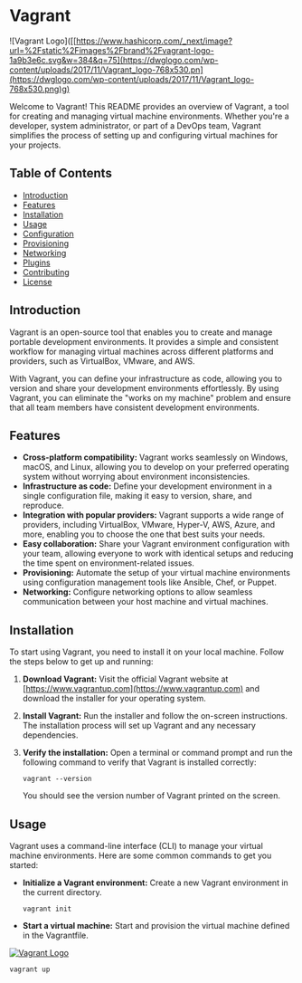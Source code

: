 # Vagrant

![Vagrant Logo]([[https://www.hashicorp.com/_next/image?url=%2Fstatic%2Fimages%2Fbrand%2Fvagrant-logo-1a9b3e6c.svg&w=384&q=75](https://dwglogo.com/wp-content/uploads/2017/11/Vagrant_logo-768x530.pn](https://dwglogo.com/wp-content/uploads/2017/11/Vagrant_logo-768x530.png)g)


Welcome to Vagrant! This README provides an overview of Vagrant, a tool for creating and managing virtual machine environments. Whether you're a developer, system administrator, or part of a DevOps team, Vagrant simplifies the process of setting up and configuring virtual machines for your projects.

## Table of Contents
- [Introduction](#introduction)
- [Features](#features)
- [Installation](#installation)
- [Usage](#usage)
- [Configuration](#configuration)
- [Provisioning](#provisioning)
- [Networking](#networking)
- [Plugins](#plugins)
- [Contributing](#contributing)
- [License](#license)

## Introduction
Vagrant is an open-source tool that enables you to create and manage portable development environments. It provides a simple and consistent workflow for managing virtual machines across different platforms and providers, such as VirtualBox, VMware, and AWS.

With Vagrant, you can define your infrastructure as code, allowing you to version and share your development environments effortlessly. By using Vagrant, you can eliminate the "works on my machine" problem and ensure that all team members have consistent development environments.

## Features
- **Cross-platform compatibility:** Vagrant works seamlessly on Windows, macOS, and Linux, allowing you to develop on your preferred operating system without worrying about environment inconsistencies.
- **Infrastructure as code:** Define your development environment in a single configuration file, making it easy to version, share, and reproduce. 
- **Integration with popular providers:** Vagrant supports a wide range of providers, including VirtualBox, VMware, Hyper-V, AWS, Azure, and more, enabling you to choose the one that best suits your needs.
- **Easy collaboration:** Share your Vagrant environment configuration with your team, allowing everyone to work with identical setups and reducing the time spent on environment-related issues.
- **Provisioning:** Automate the setup of your virtual machine environments using configuration management tools like Ansible, Chef, or Puppet.
- **Networking:** Configure networking options to allow seamless communication between your host machine and virtual machines.

## Installation
To start using Vagrant, you need to install it on your local machine. Follow the steps below to get up and running:

1. **Download Vagrant:** Visit the official Vagrant website at [https://www.vagrantup.com](https://www.vagrantup.com) and download the installer for your operating system.

2. **Install Vagrant:** Run the installer and follow the on-screen instructions. The installation process will set up Vagrant and any necessary dependencies.

3. **Verify the installation:** Open a terminal or command prompt and run the following command to verify that Vagrant is installed correctly:

   ```shell
   vagrant --version
   ```

   You should see the version number of Vagrant printed on the screen.

## Usage
Vagrant uses a command-line interface (CLI) to manage your virtual machine environments. Here are some common commands to get you started:

- **Initialize a Vagrant environment:** Create a new Vagrant environment in the current directory.

  ```shell
  vagrant init
  ```

- **Start a virtual machine:** Start and provision the virtual machine defined in the Vagrantfile.

[![Vagrant Logo](https://www.hashicorp.com/_next/image?url=%2Fstatic%2Fimages%2Fbrand%2Fvagrant-logo-1a9b3e6c.svg&w=384&q=75)](https://www.hashicorp.com/)


  ```shell
  vagrant up
 
